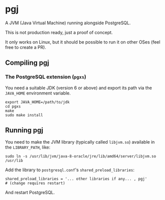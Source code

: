 # pgj

A JVM (Java Virtual Machine) running alongside PostgreSQL.

This is not production ready, just a proof of concept.

It only works on Linux, but it should be possible to run it on other OSes (feel free to create a PR).


## Compiling pgj

### The PostgreSQL extension (`pgxs`)

You need a suitable JDK (version 6 or above) and export its path via the `JAVA_HOME` environment variable.

    export JAVA_HOME=/path/to/jdk
    cd pgxs
    make
    sudo make install


## Running pgj

You need to make the JVM library (typically called `libjvm.so`) available in the `LIBRARY_PATH`, like:

    sudo ln -s /usr/lib/jvm/java-8-oracle/jre/lib/amd64/server/libjvm.so /usr/lib

Add the library to `postgresql.conf`'s `shared_preload_libraries`:

    shared_preload_libraries = '... other libraries if any... , pgj'		# (change requires restart)

And restart PostgreSQL.

